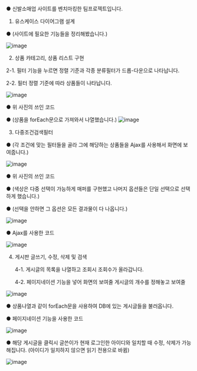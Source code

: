 ● 신발소매업 사이트를 벤치마킹한 팀프로젝트입니다.

1. 유스케이스 다이어그램 설계

● (사이트에 필요한 기능들을 정리해봤습니다.)




 ![image](https://github.com/seongjinguk/back/assets/80434338/831b4b2e-9a28-48da-ac52-92c8f5738d47)








2. 상품 카테고리, 상품 리스트 구현

2-1. 필터 기능을 누르면 정렬 기준과 각종 분류필터가 드롭-다운으로 나타납니다.

2-2. 필터 정렬 기준에 따라 상품들이 나타납니다.





![image](https://github.com/seongjinguk/back/assets/80434338/ac3962a6-1f0d-4d6d-91d3-349207bb9ed5)

● 위 사진의 쓰인 코드

● (상품을 forEach문으로 가져와서 나열했습니다.)
![image](https://github.com/seongjinguk/back/assets/80434338/cd3de08a-97df-4ade-a04c-4a11a74913f3)







3. 다중조건검색필터
   
● (각 조건에 맞는 필터들을 골라 그에 해당하는 상품들을  Ajax를 사용해서 화면에 보여줍니다.)



   ![image](https://github.com/seongjinguk/back/assets/80434338/1cbad083-d36c-4e80-a3a4-62ddd040562d)
   
● 위 사진의 쓰인 코드

● (색상은 다중 선택이 가능하게 매퍼를 구현했고 나머지 옵션들은 단일 선택으로 선택하게 했습니다.)


● (선택을 안하면 그 옵션은 모든 결과물이 다 나옵니다.)



   ![image](https://github.com/seongjinguk/back/assets/80434338/be3f208c-59a3-46a7-9340-37b08e3d158b)
   
   ● Ajax를 사용한 코드



   ![image](https://github.com/seongjinguk/back/assets/80434338/974e082a-e37e-4d7d-b61b-d984a2de73b5)


   



4. 게시판 글쓰기, 수정, 삭제 및 검색

   4-1. 게시글의 목록을 나열하고 조회시 조회수가 올라갑니다.
   
   4-2. 페이지네이션 기능을 넣어 화면의 보여줄 게시글의 개수를 정해놓고 보여줄




![image](https://github.com/seongjinguk/back/assets/80434338/02f9d32c-bd66-48db-bfbf-d4904251b85e)


   ● 상품나열과 같이 forEach문을 사용하여 DB에 있는 게시글들을 불러옵니다.
   
   ● 페이지네이션 기능을 사용한 코드
   

![image](https://github.com/seongjinguk/back/assets/80434338/6e8e1989-70d3-430b-963c-cbde441fc086)


   ● 해당 게시글을 클릭시 글쓴이가 현재 로그인한 아이디와 일치할 때 수정, 삭제가 가능해집니다. (아이디가 일치하지 않으면 읽기 전용으로 바뀜)

![image](https://github.com/seongjinguk/back/assets/80434338/29fd5a3b-5185-4e9f-ad5c-5944229ffcdf)



   
